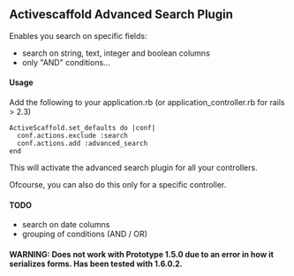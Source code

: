 ## Activescaffold Advanced Search Plugin

Enables you search on specific fields:
* search on string, text, integer and boolean columns
* only "AND" conditions...




#### Usage

Add the following to your application.rb (or application_controller.rb for rails > 2.3)

    ActiveScaffold.set_defaults do |conf|
      conf.actions.exclude :search
      conf.actions.add :advanced_search
    end


This will activate the advanced search plugin for all your controllers.

Ofcourse, you can also do this only for a specific controller.



#### TODO

* search on date columns
* grouping of conditions (AND / OR)



#### WARNING: Does not work with Prototype 1.5.0 due to an error in how it serializes forms. Has been tested with 1.6.0.2.